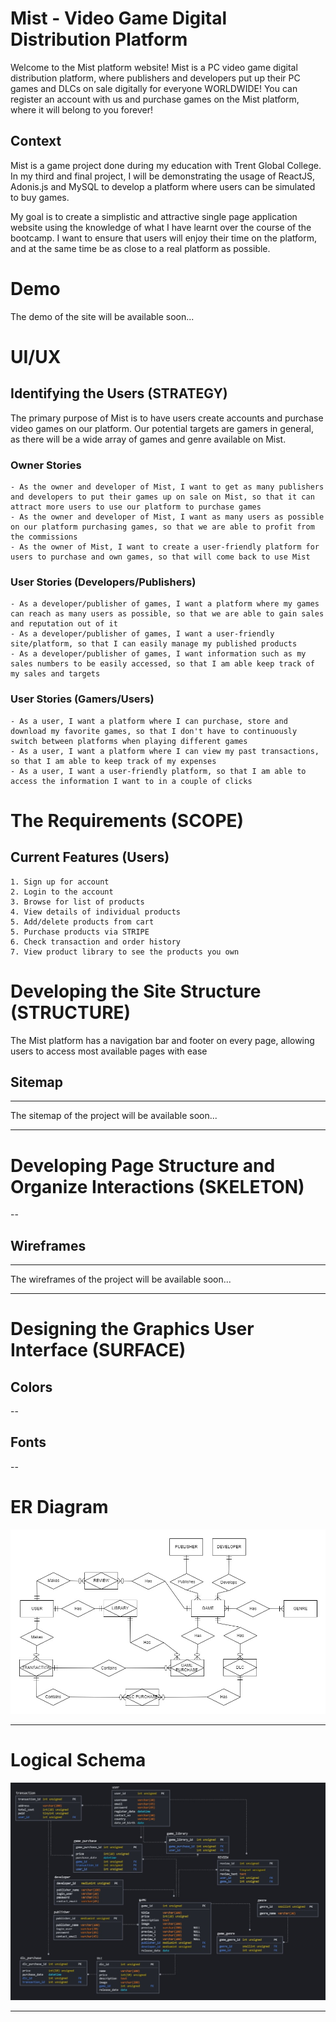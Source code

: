 # Mist - Video Game Digital Distribution Platform
Welcome to the Mist platform website! Mist is a PC video game digital distribution platform, where publishers and developers put up their PC games and DLCs on sale digitally for everyone WORLDWIDE! You can register an account with us and purchase games on the Mist platform, where it will belong to you forever!

## Context
Mist is a game project done during my education with Trent Global College. In my third and final project, I will be demonstrating the usage of ReactJS, Adonis.js and MySQL to develop a platform where users can be simulated to buy games.

My goal is to create a simplistic and attractive single page application website using the knowledge of what I have learnt over the course of the bootcamp. I want to ensure that users will enjoy their time on the platform, and at the same time be as close to a real platform as possible.

# Demo
The demo of the site will be available soon...

# UI/UX
## Identifying the Users (STRATEGY)
The primary purpose of Mist is to have users create accounts and purchase video games on our platform. Our potential targets are gamers in general, as there will be a wide array of games and genre available on Mist.

### Owner Stories
```
- As the owner and developer of Mist, I want to get as many publishers and developers to put their games up on sale on Mist, so that it can attract more users to use our platform to purchase games
- As the owner and developer of Mist, I want as many users as possible on our platform purchasing games, so that we are able to profit from the commissions
- As the owner of Mist, I want to create a user-friendly platform for users to purchase and own games, so that will come back to use Mist
```

### User Stories (Developers/Publishers)
```
- As a developer/publisher of games, I want a platform where my games can reach as many users as possible, so that we are able to gain sales and reputation out of it
- As a developer/publisher of games, I want a user-friendly site/platform, so that I can easily manage my published products
- As a developer/publisher of games, I want information such as my sales numbers to be easily accessed, so that I am able keep track of my sales and targets
```

### User Stories (Gamers/Users)
```
- As a user, I want a platform where I can purchase, store and download my favorite games, so that I don't have to continuously switch between platforms when playing different games
- As a user, I want a platform where I can view my past transactions, so that I am able to keep track of my expenses
- As a user, I want a user-friendly platform, so that I am able to access the information I want to in a couple of clicks
```

# The Requirements (SCOPE)
## Current Features (Users)
```
1. Sign up for account
2. Login to the account
3. Browse for list of products
4. View details of individual products
5. Add/delete products from cart
5. Purchase products via STRIPE
6. Check transaction and order history
7. View product library to see the products you own
```

# Developing the Site Structure (STRUCTURE)
The Mist platform has a navigation bar and footer on every page, allowing users to access most available pages with ease

## Sitemap
---

The sitemap of the project will be available soon...

---

# Developing Page Structure and Organize Interactions (SKELETON)
--

## Wireframes
---

The wireframes of the project will be available soon...

---

# Designing the Graphics User Interface (SURFACE)
## Colors
--

## Fonts
--

# ER Diagram
<img src="./documentation/proj3-erd.jpg" style="margin: 0;">

---

# Logical Schema
<img src="./documentation/proj3-logical-schema.jpg" style="margin: 0;">

---
